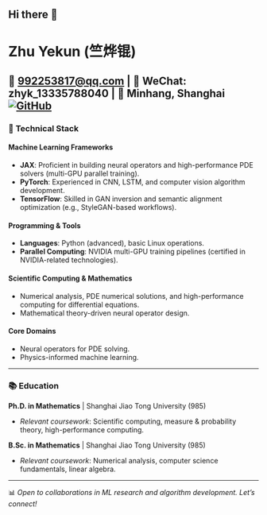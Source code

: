 ## Hi there 👋
# Zhu Yekun (竺烨锟)  
📧 992253817@qq.com | 📱 WeChat: zhyk_13335788040 | 📍 Minhang, Shanghai  
[![GitHub](https://img.shields.io/badge/dynamic/json?logo=github&label=GitHub&labelColor=495867&color=495867&query=%24.data.totalSubs&url=https%3A%2F%2Fapi.spencerwoo.com%2Fsubstats%2F%3Fsource%3Dgithub%26queryKey%3Dhayschan&style=flat-square)](https://github.com/zhuyekun)
---

### 🔧 **Technical Stack**  

#### **Machine Learning Frameworks**  
- **JAX**: Proficient in building neural operators and high-performance PDE solvers (multi-GPU parallel training).  
- **PyTorch**: Experienced in CNN, LSTM, and computer vision algorithm development.  
- **TensorFlow**: Skilled in GAN inversion and semantic alignment optimization (e.g., StyleGAN-based workflows).  

#### **Programming & Tools**  
- **Languages**: Python (advanced), basic Linux operations.  
- **Parallel Computing**: NVIDIA multi-GPU training pipelines (certified in NVIDIA-related technologies).  

#### **Scientific Computing & Mathematics**  
- Numerical analysis, PDE numerical solutions, and high-performance computing for differential equations.  
- Mathematical theory-driven neural operator design.  

#### **Core Domains**  
- Neural operators for PDE solving.  
- Physics-informed machine learning.  

---

### 📚 **Education**  
**Ph.D. in Mathematics** | Shanghai Jiao Tong University (985)  
- *Relevant coursework*: Scientific computing, measure & probability theory, high-performance computing.  

**B.Sc. in Mathematics** | Shanghai Jiao Tong University (985)  
- *Relevant coursework*: Numerical analysis, computer science fundamentals, linear algebra.  

---

📊 *Open to collaborations in ML research and algorithm development. Let’s connect!*  
